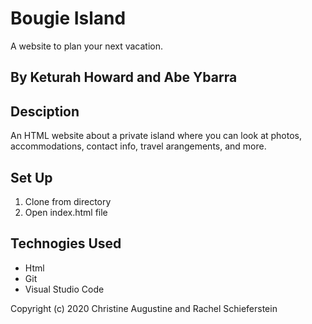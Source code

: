 # Bougie Island
A website to plan your next vacation.

## By Keturah Howard and Abe Ybarra

## Desciption
An HTML website about a private island where you can look at photos, accommodations, contact info, travel arangements, and more.
## Set Up
1. Clone from directory
2. Open index.html file

## Technogies Used
* Html
* Git
* Visual Studio Code

Copyright (c) 2020 Christine Augustine and Rachel Schieferstein
